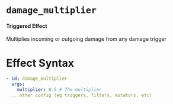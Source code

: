 # `damage_multiplier`
#### Triggered Effect

Multiplies incoming or outgoing damage from any damage trigger

# Effect Syntax
```yaml
- id: damage_multiplier
  args:
    multiplier: 0.5 # The multiplier
  ...other config (eg triggers, filters, mutators, etc)
```